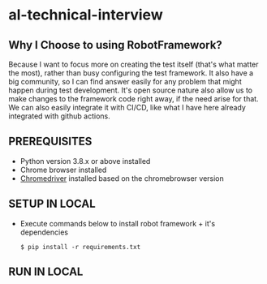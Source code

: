 # al-technical-interview

## Why I Choose to using RobotFramework?
Because I want to focus more on creating the test itself (that's what matter the most), rather than busy configuring the test framework. It also have a big community, so I can find answer easily for any problem that might happen during test development. It's open source nature also allow us to make changes to the framework code right away, if the need arise for that. We can also easily integrate it with CI/CD, like what I have here already integrated with github actions.

## PREREQUISITES

* Python version 3.8.x or above installed
* Chrome browser installed
* [Chromedriver](https://chromedriver.chromium.org/downloads) installed based on the chromebrowser version

## SETUP IN LOCAL
* Execute commands below to install robot framework + it's dependencies
  ```
  $ pip install -r requirements.txt
  ```

## RUN IN LOCAL